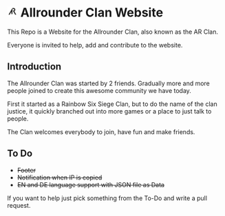 # <img style="height: 24px; " src="imgs/allrounder.svg"> Allrounder Clan Website 

This Repo is a Website for the Allrounder Clan, also known as the AR Clan.

Everyone is invited to help, add and contribute to the website.

## Introduction

The Allrounder Clan was started by 2 friends. Gradually more and more people joined to create this awesome community we have today.

First it started as a Rainbow Six Siege Clan, but to do the name of the clan justice, it quickly branched out into more games or a place to just talk to people.

The Clan welcomes everybody to join, have fun and make friends.

## To Do
- ~~Footer~~
- ~~Notification when IP is copied~~
- ~~EN and DE language support with JSON file as Data~~

If you want to help just pick something from the To-Do and write a pull request. 

